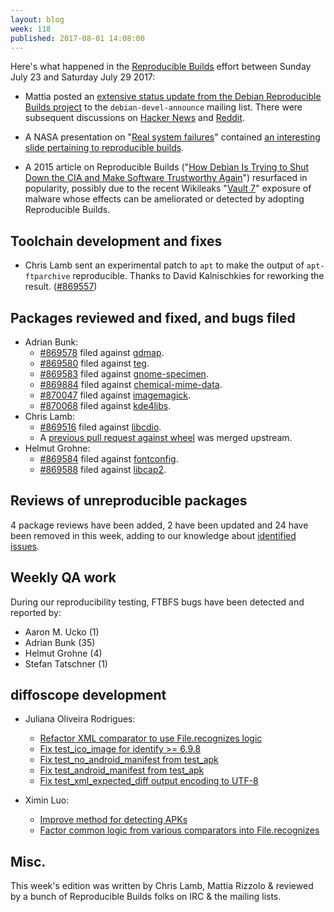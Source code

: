 ```yaml
---
layout: blog
week: 118
published: 2017-08-01 14:08:00
---
```


Here's what happened in the [Reproducible Builds](https://reproducible-builds.org) effort between Sunday July 23 and Saturday July 29 2017:

* Mattia posted an [extensive status update from the Debian Reproducible Builds project](https://lists.debian.org/debian-devel-announce/2017/07/msg00004.html) to the `debian-devel-announce` mailing list. There were subsequent discussions on [Hacker News](https://news.ycombinator.com/item?id=14834386) and [Reddit](https://www.reddit.com/r/linux/comments/6p14q0/debians_archive_is_up_to_94_for_reproducible_build/).

* A NASA presentation on "[Real system failures](https://c3.nasa.gov/dashlink/resources/624/)" contained [an interesting slide pertaining to reproducible builds](https://c3.nasa.gov/dashlink/static/media/other/ObservedFailures54.html).

* A 2015 article on Reproducible Builds ("[How Debian Is Trying to Shut Down the CIA and Make Software Trustworthy Again](https://motherboard.vice.com/en_us/article/78xnge/how-debian-is-trying-to-shut-down-the-cia-and-make-software-trustworthy-again)") resurfaced in popularity, possibly due to the recent Wikileaks "[Vault 7](https://wikileaks.org/vault7/)" exposure of malware whose effects can be ameliorated or detected by adopting Reproducible Builds.

Toolchain development and fixes
-------------------------------

* Chris Lamb sent an experimental patch to `apt` to make the output of `apt-ftparchive` reproducible. Thanks to David Kalnischkies for reworking the result. ([#869557](https://bugs.debian.org/869557))

Packages reviewed and fixed, and bugs filed
-------------------------------------------

* Adrian Bunk:
  * [#869578](https://bugs.debian.org/869578) filed against [gdmap](https://tracker.debian.org/pkg/gdmap).
  * [#869580](https://bugs.debian.org/869580) filed against [teg](https://tracker.debian.org/pkg/teg).
  * [#869583](https://bugs.debian.org/869583) filed against [gnome-specimen](https://tracker.debian.org/pkg/gnome-specimen).
  * [#869884](https://bugs.debian.org/869884) filed against [chemical-mime-data](https://tracker.debian.org/pkg/chemical-mime-data).
  * [#870047](https://bugs.debian.org/870047) filed against [imagemagick](https://tracker.debian.org/pkg/imagemagick).
  * [#870068](https://bugs.debian.org/870068) filed against [kde4libs](https://tracker.debian.org/pkg/kde4libs).
* Chris Lamb:
  * [#869516](https://bugs.debian.org/869516) filed against [libcdio](https://tracker.debian.org/pkg/libcdio).
  * A [previous pull request against wheel](https://bitbucket.org/pypa/wheel/pull-requests/74/make-the-output-of-metadata-files) was merged upstream.
* Helmut Grohne:
  * [#869584](https://bugs.debian.org/869584) filed against [fontconfig](https://tracker.debian.org/pkg/fontconfig).
  * [#869588](https://bugs.debian.org/869588) filed against [libcap2](https://tracker.debian.org/pkg/libcap2).


Reviews of unreproducible packages
----------------------------------

4 package reviews have been added, 2 have been updated and 24 have been removed in this week,
adding to our knowledge about [identified issues](https://tests.reproducible-builds.org/debian/index_issues.html).

Weekly QA work
--------------

During our reproducibility testing, FTBFS bugs have been detected and reported by:

 - Aaron M. Ucko (1)
 - Adrian Bunk (35)
 - Helmut Grohne (4)
 - Stefan Tatschner (1)


diffoscope development
----------------------


- Juliana Oliveira Rodrigues:
  - [Refactor XML comparator to use File.recognizes logic](https://anonscm.debian.org/git/reproducible/diffoscope.git/commit/?id=bb329cd)
  - [Fix test\_ico\_image for identify >= 6.9.8](https://anonscm.debian.org/git/reproducible/diffoscope.git/commit/?id=2199b94)
  - [Fix test\_no\_android\_manifest from test\_apk](https://anonscm.debian.org/git/reproducible/diffoscope.git/commit/?id=5c53955)
  - [Fix test\_android\_manifest from test\_apk](https://anonscm.debian.org/git/reproducible/diffoscope.git/commit/?id=ddfda4d)
  - [Fix test\_xml\_expected\_diff output encoding to UTF-8](https://anonscm.debian.org/git/reproducible/diffoscope.git/commit/?id=09de591)

- Ximin Luo:
  - [Improve method for detecting APKs](https://anonscm.debian.org/git/reproducible/diffoscope.git/commit/?id=00a4c14)
  - [Factor common logic from various comparators into File.recognizes](https://anonscm.debian.org/git/reproducible/diffoscope.git/commit/?id=eaea123)


Misc.
-----

This week's edition was written by Chris Lamb, Mattia Rizzolo & reviewed by a bunch of Reproducible Builds folks on IRC & the mailing lists.
